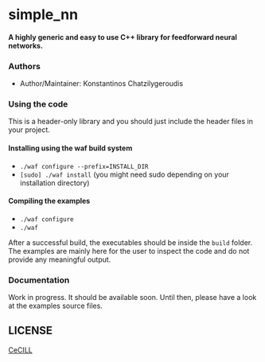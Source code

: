 # simple_nn

#### A highly generic and easy to use C++ library for feedforward neural networks.

### Authors

- Author/Maintainer: Konstantinos Chatzilygeroudis

### Using the code

This is a header-only library and you should just include the header files in your project.

#### Installing using the waf build system

- `./waf configure --prefix=INSTALL_DIR`
- `[sudo] ./waf install` (you might need sudo depending on your installation directory)

#### Compiling the examples

- `./waf configure`
- `./waf`

After a successful build, the executables should be inside the `build` folder. The examples are mainly here for the user to inspect the code and do not provide any meaningful output.

### Documentation

Work in progress. It should be available soon. Until then, please have a look at the examples source files.


## LICENSE

[CeCILL]

[CeCILL]: http://www.cecill.info/index.en.html
